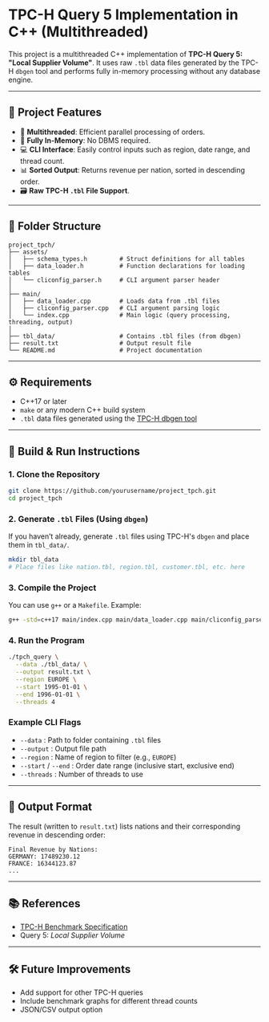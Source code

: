 # TPC-H Query 5 Implementation in C++ (Multithreaded)

This project is a multithreaded C++ implementation of **TPC-H Query 5: "Local Supplier Volume"**. It uses raw `.tbl` data files generated by the TPC-H `dbgen` tool and performs fully in-memory processing without any database engine.

---

## 📌 Project Features

* 🔄 **Multithreaded**: Efficient parallel processing of orders.
* 📂 **Fully In-Memory**: No DBMS required.
* 💻 **CLI Interface**: Easily control inputs such as region, date range, and thread count.
* 📊 **Sorted Output**: Returns revenue per nation, sorted in descending order.
* 🗃️ **Raw TPC-H `.tbl` File Support**.

---

## 📁 Folder Structure

```
project_tpch/
├── assets/
│   ├── schema_types.h         # Struct definitions for all tables
│   ├── data_loader.h          # Function declarations for loading tables
│   └── cliconfig_parser.h     # CLI argument parser header
│
├── main/
│   ├── data_loader.cpp        # Loads data from .tbl files
│   ├── cliconfig_parser.cpp   # CLI argument parsing logic
│   └── index.cpp              # Main logic (query processing, threading, output)
│
├── tbl_data/                  # Contains .tbl files (from dbgen)
├── result.txt                 # Output result file
└── README.md                  # Project documentation
```

---

## ⚙️ Requirements

* C++17 or later
* `make` or any modern C++ build system
* `.tbl` data files generated using the [TPC-H dbgen tool](https://www.tpc.org/tpc_documents_current_versions/pdf/tpc-h_v3.0.1.pdf)

---

## 🚀 Build & Run Instructions

### 1. Clone the Repository

```bash
git clone https://github.com/yourusername/project_tpch.git
cd project_tpch
```

### 2. Generate `.tbl` Files (Using `dbgen`)

If you haven’t already, generate `.tbl` files using TPC-H's `dbgen` and place them in `tbl_data/`.

```bash
mkdir tbl_data
# Place files like nation.tbl, region.tbl, customer.tbl, etc. here
```

### 3. Compile the Project

You can use `g++` or a `Makefile`. Example:

```bash
g++ -std=c++17 main/index.cpp main/data_loader.cpp main/cliconfig_parser.cpp -o tpch_query
```

### 4. Run the Program

```bash
./tpch_query \
  --data ./tbl_data/ \
  --output result.txt \
  --region EUROPE \
  --start 1995-01-01 \
  --end 1996-01-01 \
  --threads 4
```

### Example CLI Flags

* `--data` : Path to folder containing `.tbl` files
* `--output` : Output file path
* `--region` : Name of region to filter (e.g., `EUROPE`)
* `--start` / `--end` : Order date range (inclusive start, exclusive end)
* `--threads` : Number of threads to use

---

## 📄 Output Format

The result (written to `result.txt`) lists nations and their corresponding revenue in descending order:

```
Final Revenue by Nations:
GERMANY: 17489230.12
FRANCE: 16344123.87
...
```

---

## 📚 References

* [TPC-H Benchmark Specification](https://www.tpc.org/tpc_documents_current_versions/pdf/tpc-h_v3.0.1.pdf)
* Query 5: *Local Supplier Volume*

---

## 🛠 Future Improvements

* Add support for other TPC-H queries
* Include benchmark graphs for different thread counts
* JSON/CSV output option



